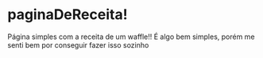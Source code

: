 # paginaDeReceita!
Página simples com a receita de um waffle!!
É algo bem simples, porém me senti bem por conseguir fazer isso sozinho
